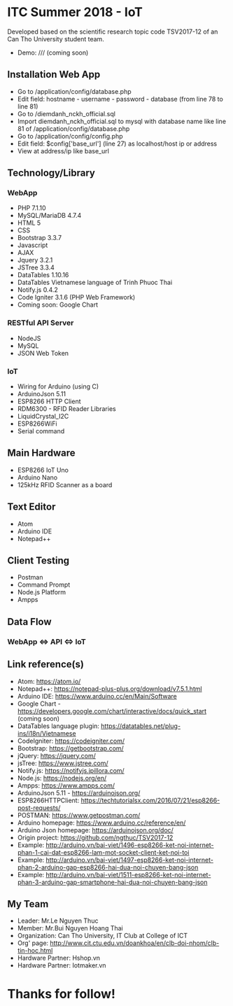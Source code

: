 # ITC Summer 2018 - IoT
Developed based on the scientific research topic code TSV2017-12 of an Can Tho University student team.
* Demo: /// (coming soon)

## Installation Web App
- Go to /application/config/database.php
- Edit field: hostname - username - password - database (from line 78 to line 81)
- Go to /diemdanh_nckh_official.sql
- Import diemdanh_nckh_official.sql to mysql with database name like line 81 of /application/config/database.php
- Go to /application/config/config.php
- Edit field: $config['base_url'] (line 27) as localhost/host ip or address
- View at address/ip like base_url

## Technology/Library
### WebApp
* PHP 7.1.10
* MySQL/MariaDB 4.7.4
* HTML 5
* CSS
* Bootstrap 3.3.7
* Javascript
* AJAX
* Jquery 3.2.1
* JSTree 3.3.4
* DataTables 1.10.16
* DataTables Vietnamese language of Trinh Phuoc Thai
* Notify.js 0.4.2
* Code Igniter 3.1.6 (PHP Web Framework)
* Coming soon: Google Chart

### RESTful API Server
* NodeJS
* MySQL
* JSON Web Token

### IoT
* Wiring for Arduino (using C)
* ArduinoJson 5.11
* ESP8266 HTTP Client
* RDM6300 - RFID Reader Libraries
* LiquidCrystal_I2C
* ESP8266WiFi
* Serial command

## Main Hardware
* ESP8266 IoT Uno
* Arduino Nano
* 125kHz RFID Scanner as a board

## Text Editor
* Atom
* Arduino IDE
* Notepad++

## Client Testing
* Postman
* Command Prompt
* Node.js Platform
* Ampps

## Data Flow
### WebApp <=> API <=> IoT

## Link reference(s)
* Atom: https://atom.io/
* Notepad++: https://notepad-plus-plus.org/download/v7.5.1.html
* Arduino IDE: https://www.arduino.cc/en/Main/Software
* Google Chart - https://developers.google.com/chart/interactive/docs/quick_start (coming soon)
* DataTables language plugin: https://datatables.net/plug-ins/i18n/Vietnamese
* CodeIgniter: https://codeigniter.com/
* Bootstrap: https://getbootstrap.com/
* jQuery: https://jquery.com/
* jsTree: https://www.jstree.com/
* Notify.js: https://notifyjs.jpillora.com/
* Node.js: https://nodejs.org/en/
* Ampps: https://www.ampps.com/
* ArduinoJson 5.11 - https://arduinojson.org/
* ESP8266HTTPClient: https://techtutorialsx.com/2016/07/21/esp8266-post-requests/
* POSTMAN: https://www.getpostman.com/
* Arduino homepage: https://www.arduino.cc/reference/en/
* Arduino Json homepage: https://arduinojson.org/doc/
* Origin project: https://github.com/ngthuc/TSV2017-12
* Example: http://arduino.vn/bai-viet/1496-esp8266-ket-noi-internet-phan-1-cai-dat-esp8266-lam-mot-socket-client-ket-noi-toi
* Example: http://arduino.vn/bai-viet/1497-esp8266-ket-noi-internet-phan-2-arduino-gap-esp8266-hai-dua-noi-chuyen-bang-json
* Example: http://arduino.vn/bai-viet/1511-esp8266-ket-noi-internet-phan-3-arduino-gap-smartphone-hai-dua-noi-chuyen-bang-json

## My Team
* Leader: Mr.Le Nguyen Thuc
* Member: Mr.Bui Nguyen Hoang Thai
* Organization: Can Tho University, IT Club at College of ICT
* Org' page: http://www.cit.ctu.edu.vn/doankhoa/en/clb-doi-nhom/clb-tin-hoc.html
* Hardware Partner: Hshop.vn
* Hardware Partner: Iotmaker.vn

# Thanks for follow!
